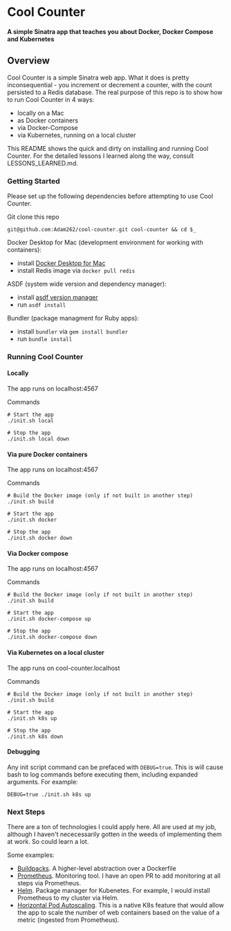 # Cool Counter

#### A simple Sinatra app that teaches you about Docker, Docker Compose and Kubernetes

## Overview
Cool Counter is a simple Sinatra web app. What it does is pretty inconsequential - you increment or decrement a counter, with the count persisted to a Redis database. 
The real purpose of this repo is to show how to run Cool Counter in 4 ways:

* locally on a Mac
* as Docker containers
* via Docker-Compose
* via Kubernetes, running on a local cluster

This README shows the quick and dirty on installing and running Cool Counter. For the detailed lessons I learned along the way,
consult LESSONS_LEARNED.md.

### Getting Started
Please set up the following dependencies before attempting to use Cool Counter.

Git clone this repo 
```
git@github.com:Adam262/cool-counter.git cool-counter && cd $_

```

Docker Desktop for Mac (development environment for working with containers):

* install [Docker Desktop for Mac](https://hub.docker.com/editions/community/docker-ce-desktop-mac/)
* install Redis image via `docker pull redis`

ASDF (system wide version and dependency manager):

* install [asdf version manager](https://github.com/asdf-vm/asdf)
* run `asdf install`

Bundler (package managment for Ruby apps):

* install `bundler` via `gem install bundler`
* run `bundle install`

### Running Cool Counter

#### Locally
The app runs on localhost:4567

Commands
```
# Start the app
./init.sh local

# Stop the app 
./init.sh local down

```
#### Via pure Docker containers
The app runs on localhost:4567

Commands
```
# Build the Docker image (only if not built in another step)
./init.sh build

# Start the app
./init.sh docker

# Stop the app 
./init.sh docker down

```
#### Via Docker compose
The app runs on localhost:4567

Commands
```
# Build the Docker image (only if not built in another step)
./init.sh build

# Start the app
./init.sh docker-compose up

# Stop the app 
./init.sh docker-compose down

```

#### Via Kubernetes on a local cluster
The app runs on cool-counter.localhost

Commands
```
# Build the Docker image (only if not built in another step)
./init.sh build

# Start the app
./init.sh k8s up

# Stop the app 
./init.sh k8s down

```

#### Debugging
Any init script command can be prefaced with `DEBUG=true`. This is will cause bash to log commands before executing them, including expanded arguments. For example:

```
DEBUG=true ./init.sh k8s up
```

### Next Steps
There are a ton of technologies I could apply here. All are used at my job, although I haven't nececessarily gotten in the weeds of implementing them at work. So could learn a lot.

Some examples:

* [Buildpacks](https://buildpacks.io/). A higher-level abstraction over a Dockerfile
* [Prometheus](https://prometheus.io/). Monitoring tool. I have an open PR to add monitoring at all steps via Prometheus. 
* [Helm](https://helm.sh/). Package manager for Kubenetes. For example, I would install Prometheus to my cluster via Helm. 
* [Horizontal Pod Autoscaling](https://kubernetes.io/docs/tasks/run-application/horizontal-pod-autoscale/). This is a native K8s feature that would allow the app to scale the number of
web containers based on the value of a metric (ingested from Prometheus). 
